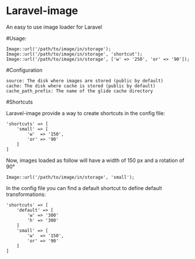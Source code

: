 # Laravel-image
An easy to use image loader for Laravel

#Usage:

    Image::url('/path/to/image/in/storage');
    Image::url('/path/to/image/in/storage', 'shortcut');
    Image::url('/path/to/image/in/storage', ['w' => '250', 'or' => '90']);

#Configuration

    source: The disk where images are stored (public by default)
    cache: The disk where cache is stored (public by default)
    cache_path_prefix: The name of the glide cache directory

#Shortcuts

Laravel-image provide a way to create shortcuts in the config file:

    'shortcuts' => [
        'small' => [
            'w'  => '150',
            'or' => '90'
        ]
    ]
    
Now, images loaded as follow will have a width of 150 px and a rotation of 90°

    Image::url('/path/to/image/in/storage', 'small');
    
In the config file you can find a default shortcut to define default transformations:

    'shortcuts' => [
        'default' => [
            'w' => '300'
            'h' => '300'
        ]
        'small' => [
            'w'  => '150',
            'or' => '90'
        ]
    ]
